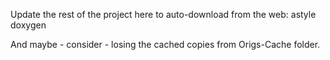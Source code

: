 ﻿Update the rest of the project here to auto-download from the web:
	astyle
	doxygen

And maybe - consider - losing the cached copies from Origs-Cache folder.

